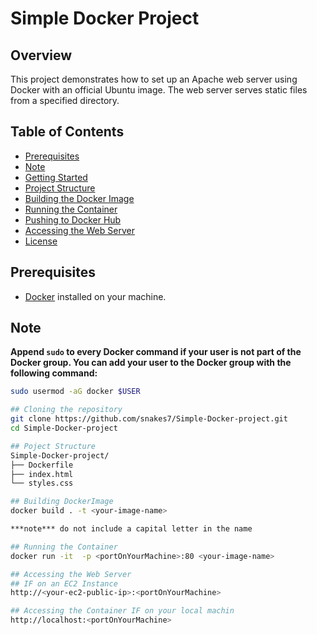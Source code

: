 # Simple Docker Project

## Overview
This project demonstrates how to set up an Apache web server using Docker with an official Ubuntu image. The web server serves static files from a specified directory.

## Table of Contents
- [Prerequisites](#prerequisites)
- [Note](#note)
- [Getting Started](#getting-started)
- [Project Structure](#project-structure)
- [Building the Docker Image](#building-the-docker-image)
- [Running the Container](#running-the-container)
- [Pushing to Docker Hub](#pushing-to-docker-hub)
- [Accessing the Web Server](#accessing-the-web-server)
- [License](#license)

## Prerequisites
- [Docker](https://docs.docker.com/get-docker/) installed on your machine.

## Note
**Append `sudo` to every Docker command if your user is not part of the Docker group. You can add your user to the Docker group with the following command:**
```bash
sudo usermod -aG docker $USER

## Cloning the repository
git clone https://github.com/snakes7/Simple-Docker-project.git
cd Simple-Docker-project

## Poject Structure
Simple-Docker-project/
├── Dockerfile
├── index.html
└── styles.css

## Building DockerImage
docker build . -t <your-image-name>

***note*** do not include a capital letter in the name

## Running the Container
docker run -it  -p <portOnYourMachine>:80 <your-image-name>

## Accessing the Web Server
## IF on an EC2 Instance
http://<your-ec2-public-ip>:<portOnYourMachine>

## Accessing the Container IF on your local machin
http://localhost:<portOnYourMachine>


